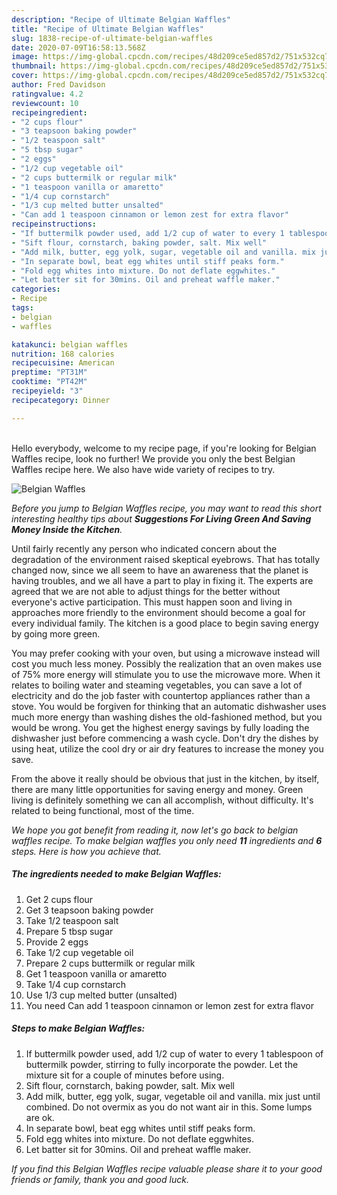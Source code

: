 ```yaml
---
description: "Recipe of Ultimate Belgian Waffles"
title: "Recipe of Ultimate Belgian Waffles"
slug: 1838-recipe-of-ultimate-belgian-waffles
date: 2020-07-09T16:58:13.568Z
image: https://img-global.cpcdn.com/recipes/48d209ce5ed857d2/751x532cq70/belgian-waffles-recipe-main-photo.jpg
thumbnail: https://img-global.cpcdn.com/recipes/48d209ce5ed857d2/751x532cq70/belgian-waffles-recipe-main-photo.jpg
cover: https://img-global.cpcdn.com/recipes/48d209ce5ed857d2/751x532cq70/belgian-waffles-recipe-main-photo.jpg
author: Fred Davidson
ratingvalue: 4.2
reviewcount: 10
recipeingredient:
- "2 cups flour"
- "3 teapsoon baking powder"
- "1/2 teaspoon salt"
- "5 tbsp sugar"
- "2 eggs"
- "1/2 cup vegetable oil"
- "2 cups buttermilk or regular milk"
- "1 teaspoon vanilla or amaretto"
- "1/4 cup cornstarch"
- "1/3 cup melted butter unsalted"
- "Can add 1 teaspoon cinnamon or lemon zest for extra flavor"
recipeinstructions:
- "If buttermilk powder used, add 1/2 cup of water to every 1 tablespoon of buttermilk powder, stirring to fully incorporate the powder. Let the mixture sit for a couple of minutes before using."
- "Sift flour, cornstarch, baking powder, salt. Mix well"
- "Add milk, butter, egg yolk, sugar, vegetable oil and vanilla. mix just until combined. Do not overmix as you do not want air in this. Some lumps are ok."
- "In separate bowl, beat egg whites until stiff peaks form."
- "Fold egg whites into mixture. Do not deflate eggwhites."
- "Let batter sit for 30mins. Oil and preheat waffle maker."
categories:
- Recipe
tags:
- belgian
- waffles

katakunci: belgian waffles 
nutrition: 168 calories
recipecuisine: American
preptime: "PT31M"
cooktime: "PT42M"
recipeyield: "3"
recipecategory: Dinner

---
```

<br>
Hello everybody, welcome to my recipe page, if you're looking for Belgian Waffles recipe, look no further! We provide you only the best Belgian Waffles recipe here. We also have wide variety of recipes to try.
<br>


![Belgian Waffles](https://img-global.cpcdn.com/recipes/48d209ce5ed857d2/751x532cq70/belgian-waffles-recipe-main-photo.jpg)

<i>Before you jump to Belgian Waffles recipe, you may want to read this short interesting healthy tips about 
<strong>Suggestions For Living Green And Saving Money Inside the Kitchen</strong>.</i>
</br>

Until fairly recently any person who indicated concern about the degradation of the environment raised skeptical eyebrows. That has totally changed now, since we all seem to have an awareness that the planet is having troubles, and we all have a part to play in fixing it. The experts are agreed that we are not able to adjust things for the better without everyone's active participation. This must happen soon and living in approaches more friendly to the environment should become a goal for every individual family. The kitchen is a good place to begin saving energy by going more green.

You may prefer cooking with your oven, but using a microwave instead will cost you much less money. Possibly the realization that an oven makes use of 75% more energy will stimulate you to use the microwave more. When it relates to boiling water and steaming vegetables, you can save a lot of electricity and do the job faster with countertop appliances rather than a stove. You would be forgiven for thinking that an automatic dishwasher uses much more energy than washing dishes the old-fashioned method, but you would be wrong. You get the highest energy savings by fully loading the dishwasher just before commencing a wash cycle. Don't dry the dishes by using heat, utilize the cool dry or air dry features to increase the money you save.

From the above it really should be obvious that just in the kitchen, by itself, there are many little opportunities for saving energy and money. Green living is definitely something we can all accomplish, without difficulty. It's related to being functional, most of the time.


<i>We hope you got benefit from reading it, now let's go back to belgian waffles recipe. To make belgian waffles you only need <strong>11</strong> ingredients and <strong>6</strong> steps. Here is how you achieve that.
</i>

##### The ingredients needed to make Belgian Waffles:

1. Get 2 cups flour
1. Get 3 teapsoon baking powder
1. Take 1/2 teaspoon salt
1. Prepare 5 tbsp sugar
1. Provide 2 eggs
1. Take 1/2 cup vegetable oil
1. Prepare 2 cups buttermilk or regular milk
1. Get 1 teaspoon vanilla or amaretto
1. Take 1/4 cup cornstarch
1. Use 1/3 cup melted butter (unsalted)
1. You need Can add 1 teaspoon cinnamon or lemon zest for extra flavor


##### Steps to make Belgian Waffles:

1. If buttermilk powder used, add 1/2 cup of water to every 1 tablespoon of buttermilk powder, stirring to fully incorporate the powder. Let the mixture sit for a couple of minutes before using.
1. Sift flour, cornstarch, baking powder, salt. Mix well
1. Add milk, butter, egg yolk, sugar, vegetable oil and vanilla. mix just until combined. Do not overmix as you do not want air in this. Some lumps are ok.
1. In separate bowl, beat egg whites until stiff peaks form.
1. Fold egg whites into mixture. Do not deflate eggwhites.
1. Let batter sit for 30mins. Oil and preheat waffle maker.


<i>If you find this Belgian Waffles recipe valuable please share it to your good friends or family, thank you and good luck.</i>
